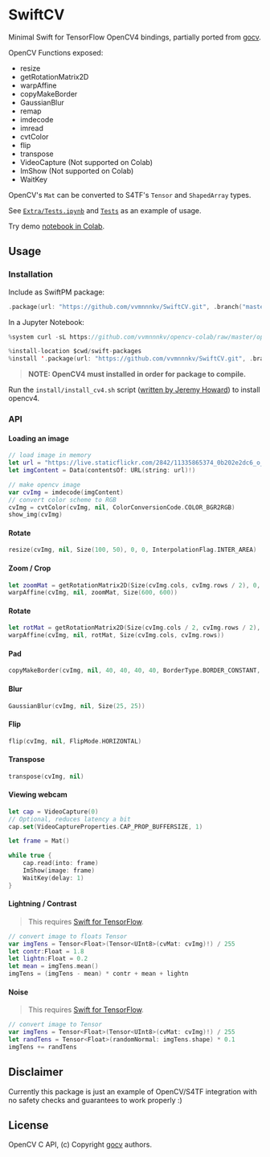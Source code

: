 # SwiftCV

Minimal Swift for TensorFlow OpenCV4 bindings, partially ported from [gocv](https://github.com/hybridgroup/gocv).

OpenCV Functions exposed:
 * resize
 * getRotationMatrix2D
 * warpAffine
 * copyMakeBorder
 * GaussianBlur
 * remap
 * imdecode
 * imread
 * cvtColor
 * flip
 * transpose
 * VideoCapture (Not supported on Colab)
 * ImShow (Not supported on Colab)
 * WaitKey
 
OpenCV's `Mat` can be converted to S4TF's `Tensor` and `ShapedArray` types. 
 
See [`Extra/Tests.ipynb`](Extra/Tests.ipynb) and [`Tests`](Tests/SwiftCVTests/SwiftCVTests.swift) as an example of usage.

Try demo [notebook in Colab](https://colab.research.google.com/github/vvmnnnkv/SwiftCV/blob/master/Extra/Tests.ipynb).

## Usage
### Installation
Include as SwiftPM package:

```swift
.package(url: "https://github.com/vvmnnnkv/SwiftCV.git", .branch("master"))
```

In a Jupyter Notebook:

```swift
%system curl -sL https://github.com/vvmnnnkv/opencv-colab/raw/master/opencv4.tar.gz | tar zxf - -C / && ldconfig /opt/opencv-4.1.0/lib/ && ln -s /opt/opencv-4.1.0/lib/pkgconfig/opencv4.pc /usr/lib/pkgconfig/opencv4.pc

%install-location $cwd/swift-packages
%install '.package(url: "https://github.com/vvmnnnkv/SwiftCV.git", .branch("master"))' SwiftCV
```

> **NOTE: OpenCV4 must installed in order for package to compile.**

Run the `install/install_cv4.sh` script ([written by Jeremy Howard](https://github.com/fastai/course-v3/blob/master/nbs/swift/SwiftCV/install/install_cv4.sh)) to install opencv4.

### API
#### Loading an image
```swift
// load image in memory
let url = "https://live.staticflickr.com/2842/11335865374_0b202e2dc6_o_d.jpg"
let imgContent = Data(contentsOf: URL(string: url)!)

// make opencv image
var cvImg = imdecode(imgContent)
// convert color scheme to RGB
cvImg = cvtColor(cvImg, nil, ColorConversionCode.COLOR_BGR2RGB)
show_img(cvImg)
```

#### Rotate

```swift
resize(cvImg, nil, Size(100, 50), 0, 0, InterpolationFlag.INTER_AREA)
```

#### Zoom / Crop

```swift
let zoomMat = getRotationMatrix2D(Size(cvImg.cols, cvImg.rows / 2), 0, 2)
warpAffine(cvImg, nil, zoomMat, Size(600, 600))
```

#### Rotate

```swift
let rotMat = getRotationMatrix2D(Size(cvImg.cols / 2, cvImg.rows / 2), 20, 1)
warpAffine(cvImg, nil, rotMat, Size(cvImg.cols, cvImg.rows))
```

#### Pad

```swift
copyMakeBorder(cvImg, nil, 40, 40, 40, 40, BorderType.BORDER_CONSTANT, RGBA(0, 127, 0, 0))
```

#### Blur

```swift
GaussianBlur(cvImg, nil, Size(25, 25))
```

#### Flip

```swift
flip(cvImg, nil, FlipMode.HORIZONTAL)
```

#### Transpose

```swift
transpose(cvImg, nil)
```

#### Viewing webcam

```swift
let cap = VideoCapture(0)
// Optional, reduces latency a bit
cap.set(VideoCaptureProperties.CAP_PROP_BUFFERSIZE, 1)

let frame = Mat()

while true {
    cap.read(into: frame)
    ImShow(image: frame)
    WaitKey(delay: 1)
}
```

#### Lightning / Contrast

> This requires [Swift for TensorFlow](https://github.com/tensorflow/swift).
```swift
// convert image to floats Tensor
var imgTens = Tensor<Float>(Tensor<UInt8>(cvMat: cvImg)!) / 255
let contr:Float = 1.8
let lightn:Float = 0.2
let mean = imgTens.mean()
imgTens = (imgTens - mean) * contr + mean + lightn
```

#### Noise
> This requires [Swift for TensorFlow](https://github.com/tensorflow/swift).
```swift
// convert image to Tensor
var imgTens = Tensor<Float>(Tensor<UInt8>(cvMat: cvImg)!) / 255
let randTens = Tensor<Float>(randomNormal: imgTens.shape) * 0.1
imgTens += randTens
```

## Disclaimer
Currently this package is just an example of OpenCV/S4TF integration with no safety checks and guarantees to work properly :)

## License
OpenCV C API, (c) Copyright [gocv](https://github.com/hybridgroup/gocv) authors. 
